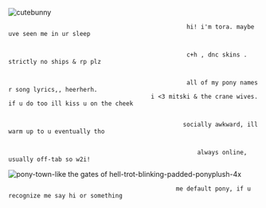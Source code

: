 
![cutebunny](https://github.com/vvkixv/open-your-heart/assets/164071327/bdf336b7-7a62-435c-bb94-211e5693c193)

                                                      hi! i'm tora. maybe uve seen me in ur sleep


                                                      c+h , dnc skins . strictly no ships & rp plz
 

                                                      all of my pony names r song lyrics,, heerherh. 
                                            i <3 mitski & the crane wives. if u do too ill kiss u on the cheek


                                                     socially awkward, ill warm up to u eventually tho 


                                                         always online, usually off-tab so w2i!


![pony-town-like the gates of hell-trot-blinking-padded-ponyplush-4x](https://github.com/vvkixv/open-your-heart/assets/164071327/77f5e1e5-2bb9-41ae-abdd-06ed54f27a3a)


                                                   me default pony, if u recognize me say hi or something 
